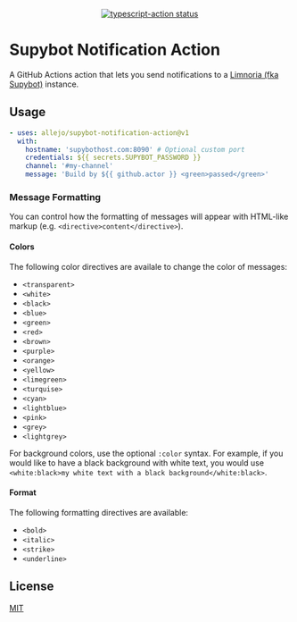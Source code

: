<p align="center">
  <a href="https://github.com/allejo/supybot-notification-action/actions"><img alt="typescript-action status" src="https://github.com/allejo/supybot-notification-action/workflows/build-test/badge.svg"></a>
</p>

# Supybot Notification Action

A GitHub Actions action that lets you send notifications to a [Limnoria (fka Supybot)](https://github.com/ProgVal/Limnoria) instance.

## Usage

```yaml
- uses: allejo/supybot-notification-action@v1
  with:
    hostname: 'supybothost.com:8090' # Optional custom port
    credentials: ${{ secrets.SUPYBOT_PASSWORD }}
    channel: '#my-channel'
    message: 'Build by ${{ github.actor }} <green>passed</green>'
```

### Message Formatting

You can control how the formatting of messages will appear with HTML-like markup (e.g. `<directive>content</directive>`).

#### Colors

The following color directives are availale to change the color of messages:

- `<transparent>`
- `<white>`
- `<black>`
- `<blue>`
- `<green>`
- `<red>`
- `<brown>`
- `<purple>`
- `<orange>`
- `<yellow>`
- `<limegreen>`
- `<turquise>`
- `<cyan>`
- `<lightblue>`
- `<pink>`
- `<grey>`
- `<lightgrey>`

For background colors, use the optional `:color` syntax. For example, if you would like to have a black background with white text, you would use `<white:black>my white text with a black background</white:black>`.

#### Format

The following formatting directives are available:

- `<bold>`
- `<italic>`
- `<strike>`
- `<underline>`

## License

[MIT](./LICENSE)

